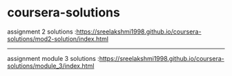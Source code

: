 # coursera-solutions
assignment 2 solutions :https://sreelakshmi1998.github.io/coursera-solutions/mod2-solution/index.html 
*****************************************************************
assignment module 3 solutions :https://sreelakshmi1998.github.io/coursera-solutions/module_3/index.html 
